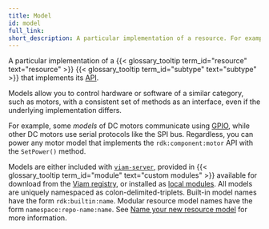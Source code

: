 ```yaml
---
title: Model
id: model
full_link:
short_description: A particular implementation of a resource. For example, UR5e is a model of the arm component subtype.
---
```


A particular implementation of a {{< glossary_tooltip term_id="resource" text="resource" >}} {{< glossary_tooltip term_id="subtype" text="subtype" >}} that implements its [API](/appendix/apis/).

Models allow you to control hardware or software of a similar category, such as motors, with a consistent set of methods as an interface, even if the underlying implementation differs.

For example, some _models_ of DC motors communicate using [GPIO](/components/board/), while other DC motors use serial protocols like the SPI bus.
Regardless, you can power any motor model that implements the `rdk:component:motor` API with the `SetPower()` method.

Models are either included with [`viam-server`](/installation/), provided in {{< glossary_tooltip term_id="module" text="custom modules" >}} available for download from the [Viam registry](https://app.viam.com/registry), or installed as [local modules](/registry/configure/#local-modules).
All models are uniquely namespaced as colon-delimited-triplets.
Built-in model names have the form `rdk:builtin:name`.
Modular resource model names have the form `namespace:repo-name:name`.
See [Name your new resource model](/how-tos/create-module/#name-your-new-resource-model) for more information.

